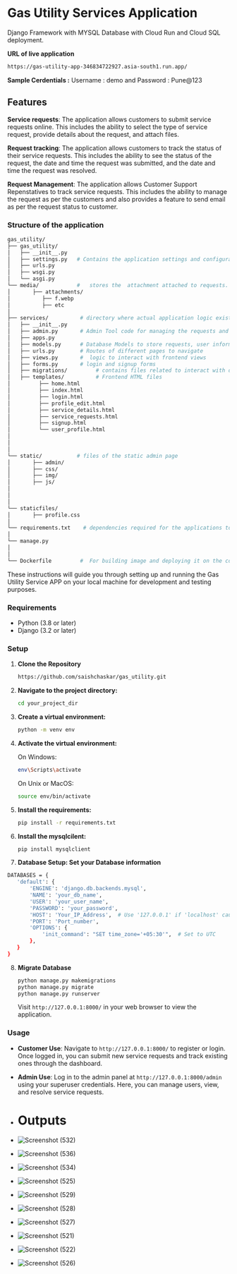 # Gas Utility Services Application

Django Framework with MYSQL Database with Cloud Run and Cloud SQL deployment.

 **URL of live application**
  ```bash
  https://gas-utility-app-346834722927.asia-south1.run.app/
  ```
**Sample Cerdentials :**
Username : demo  and  Password : Pune@123
## Features
**Service requests**: The application allows customers to submit service requests online. This includes the ability to select the type of service request, provide details about the request, and attach files.

**Request tracking**: The application allows customers to track the status of their service requests. This includes the ability to see the status of the request, the date and time the request was submitted, and the date and time the request was resolved.

**Request Management**: The application allows Customer Support Repenstatives to track service requests. This includes the ability to manage the request as per the customers and also provides a feature to send email as per the request status to customer.

### Structure of the application
```bash
gas_utility/
├── gas_utility/
│   ├── __init__.py
│   ├── settings.py   # Contains the application settings and configurations with database
│   ├── urls.py
│   ├── wsgi.py
│   └── asgi.py
└── media/            #   stores the  attachment attached to requests.
│       ├── attachments/     
│          ├── f.webp
│          ├── etc
│
├── services/          # directory where actual application logic exists
│   ├── __init__.py
│   ├── admin.py       # Admin Tool code for managing the requests and interface of the admin portal
│   ├── apps.py
│   ├── models.py      # Database Models to store requests, user information, details of the request 
│   ├── urls.py        # Routes of different pages to navigate 
│   ├── views.py       #  logic to interact with frontend views
│   ├── forms.py       # login and signup forms 
│   ├── migrations/         # contains files related to interact with database
│   ├── templates/          # Frontend HTML files 
│         ├── home.html
│         ├── index.html
│         ├── login.html
│         ├── profile_edit.html
│         ├── service_details.html
│         ├── service_requests.html
│         ├── signup.html
│         └── user_profile.html
│         
│
│
└── static/           # files of the static admin page 
│       ├── admin/
│       ├── css/
│       ├── img/
│       ├── js/
│
│
│
└── staticfiles/
│       ├── profile.css
│
└── requirements.txt    # dependencies required for the applications to be installed
│
└── manage.py
│
│
└── Dockerfile         #  For building image and deploying it on the containers 
```

These instructions will guide you through setting up and running the Gas Utility Service APP on your local machine for development and testing purposes.

### Requirements

- Python (3.8 or later)
- Django (3.2 or later)

### Setup

1. **Clone the Repository**

    ```bash
    https://github.com/saishchaskar/gas_utility.git
    ```

2. **Navigate to the project directory:**

    ```bash
    cd your_project_dir
    ```

3. **Create a virtual environment:**

    ```bash
    python -m venv env
    ```

4. **Activate the virtual environment:**

    On Windows:

    ```bash
    env\Scripts\activate
    ```

    On Unix or MacOS:

    ```bash
    source env/bin/activate
    ```

5. **Install the requirements:**

    ```bash
    pip install -r requirements.txt
    ```
6. **Install the mysqlcilent:**

    ```bash
    pip install mysqlclient
    ```    
    
7. **Database Setup: Set your Database information**
  ```bash
  DATABASES = {
     'default': {
         'ENGINE': 'django.db.backends.mysql',
         'NAME': 'your_db_name',
         'USER': 'your_user_name',    
         'PASSWORD': 'your_password',
         'HOST': 'Your_IP_Address',  # Use '127.0.0.1' if 'localhost' causes issues
         'PORT': 'Port_number',
         'OPTIONS': {
             'init_command': "SET time_zone='+05:30'",  # Set to UTC
         },
     }
 }
 ```
8. **Migrate Database**
   ```bash
   python manage.py makemigrations                                                                               
   python manage.py migrate
   python manage.py runserver
   ```
    Visit `http://127.0.0.1:8000/` in your web browser to view the application.

### Usage

- **Customer Use**: Navigate to `http://127.0.0.1:8000/` to register or login. Once logged in, you can submit new service requests and track existing ones through the dashboard.
- **Admin Use**: Log in to the admin panel at `http://127.0.0.1:8000/admin` using your superuser credentials. Here, you can manage users, view, and resolve service requests.

-  # Outputs

-  ![Screenshot (532)](https://github.com/user-attachments/assets/d7e9025c-7565-4a2d-b389-ac972c7700e5)
-  ![Screenshot (536)](https://github.com/user-attachments/assets/2ec8146e-7e6a-4912-ac86-4cfb286c8abd)
-  ![Screenshot (534)](https://github.com/user-attachments/assets/dafbafe7-992e-4ecb-8b55-8f5770613d1f)
-  ![Screenshot (525)](https://github.com/user-attachments/assets/a8669cfc-d583-49b2-bba3-25d275499623)
-  ![Screenshot (529)](https://github.com/user-attachments/assets/14d8133e-9cdb-4303-9e9a-5c7bc821c3fc)
-  ![Screenshot (528)](https://github.com/user-attachments/assets/1457aa87-4a68-4ab6-bd19-bba85a350c6e)
-  ![Screenshot (527)](https://github.com/user-attachments/assets/c74c82fc-554a-456e-aa5c-1b299129ff05)
-  ![Screenshot (521)](https://github.com/user-attachments/assets/6a746846-de9c-499c-a236-0ecff6bd1372)
-  ![Screenshot (522)](https://github.com/user-attachments/assets/dc67f1d1-290a-4bc9-b09b-1ba6a0b11061)
-  ![Screenshot (526)](https://github.com/user-attachments/assets/d09555dd-3fcd-48b8-bb04-91af384a9b8d)







